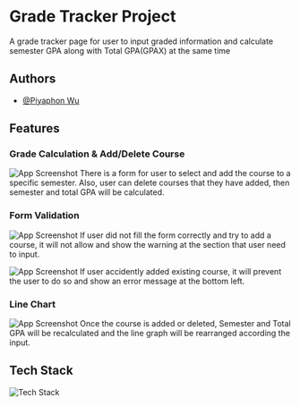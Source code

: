 
# Grade Tracker Project

A grade tracker page for user to input graded information and calculate semester GPA along with Total GPA(GPAX) at the same time


## Authors

- [@Piyaphon Wu](https://www.github.com/wpiyaphon)



## Features

### Grade Calculation & Add/Delete Course
![App Screenshot](https://www.linkpicture.com/q/all_3.png)
There is a form for user to select and add the course to a specific semester. Also, user can delete courses that they have added, then semester and total GPA will be calculated.

### Form Validation
![App Screenshot](https://www.linkpicture.com/q/all3_1.png)
If user did not fill the form correctly and try to add a course, it will not allow and show the warning at the section that user need to input.

![App Screenshot](https://www.linkpicture.com/q/a5_17.png)
If user accidently added existing course, it will prevent the user to do so and show an error message at the bottom left.

### Line Chart
![App Screenshot](https://www.linkpicture.com/q/all4.png)
Once the course is added or deleted, Semester and Total GPA will be recalculated and the line graph will be rearranged according the input.
## Tech Stack

![Tech Stack](https://github-readme-tech-stack.vercel.app/api/cards?lineCount=2&theme=tokyonight&line1=HTML5,HTML5,auto;CSS3,CSS3,auto;Javascript,Javascript,auto;&line2=react,react,auto;MUI,MUI,auto;)